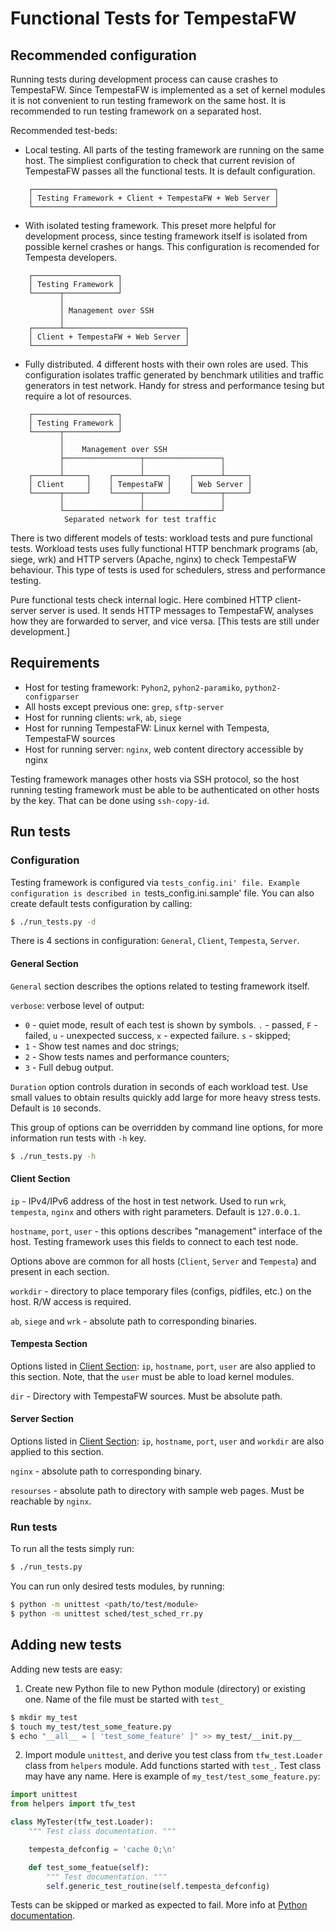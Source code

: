 # Functional Tests for TempestaFW

## Recommended configuration

Running tests during development process can cause crashes to TempestaFW.
Since TempestaFW is implemented as a set of kernel modules it is not convenient
to run testing framework on the same host. It is recommended to run testing
framework on a separated host.

Recommended test-beds:

- Local testing. All parts of the testing framework are running on the same
host. The simpliest configuration to check that current revision of TempestaFW
passes all the functional tests. It is default configuration.
```
    ┌──────────────────────────────────────────────────────┐
    │ Testing Framework + Client + TempestaFW + Web Server │
    └──────────────────────────────────────────────────────┘
```

- With isolated testing framework. This preset more helpful for development
process, since testing framework itself is isolated from possible kernel
crashes or hangs. This configuration is recomended for Tempesta developers.
```
    ┌───────────────────┐
    │ Testing Framework │
    └──────┬────────────┘
           │
           │ Management over SSH
           │
    ┌──────┴───────────────────────────┐
    │ Client + TempestaFW + Web Server │
    └──────────────────────────────────┘
```

- Fully distributed. 4 different hosts with their own roles are used. This
configuration isolates traffic generated by benchmark utilities and traffic
generators in test network. Handy for stress and performance tesing but require
a lot of resources.
```
    ┌───────────────────┐
    │ Testing Framework │
    └──────┬────────────┘
           │
           │    Management over SSH
           ├─────────────────┬─────────────────┐
           │                 │                 │
    ┌──────┴─────┐    ┌──────┴─────┐    ┌──────┴─────┐
    │ Client     │    │ TempestaFW │    │ Web Server │
    └──────┬─────┘    └──────┬─────┘    └──────┬─────┘
           │                 │                 │
           └─────────────────┴─────────────────┘
            Separated network for test traffic
```

There is two different models of tests: workload tests and pure functional
tests. Workload tests uses fully functional HTTP benchmark programs (ab, siege,
wrk) and HTTP servers (Apache, nginx) to check TempestaFW behaviour. This type
of tests is used for schedulers, stress and performance testing.

Pure functional tests check internal logic. Here combined HTTP client-server
server is used. It sends HTTP messages to TempestaFW, analyses how they are
forwarded to server, and vice versa. [This tests are still under development.]


## Requirements

- Host for testing framework: `Pyhon2`, `pyhon2-paramiko`,
`python2-configparser`
- All hosts except previous one:  `grep`, `sftp-server`
- Host for running clients: `wrk`, `ab`, `siege`
- Host for running TempestaFW: Linux kernel with Tempesta, TempestaFW sources
- Host for running server: `nginx`, web content directory accessible by nginx

Testing framework manages other hosts via SSH protocol, so the host running
testing framework must be able to be authenticated on other hosts by the key.
That can be done using `ssh-copy-id`.


## Run tests

### Configuration

Testing framework is configured via `tests_config.ini' file. Example
configuration is described in `tests_config.ini.sample' file.
You can also create default tests configuration by calling:

```sh
$ ./run_tests.py -d
```

There is 4 sections in configuration: `General`, `Client`, `Tempesta`, `Server`.

#### General Section

`General` section describes the options related to testing framework itself.

`verbose`: verbose level of output:
- `0` - quiet mode, result of each test is shown by symbols. `.` - passed, `F` -
failed, `u` - unexpected success, `x` - expected failure. `s` - skipped;
- `1` - Show test names and doc strings;
- `2` - Show tests names and performance counters;
- `3` - Full debug output.

`Duration` option controls duration in seconds of each workload test. Use small
values to obtain results quickly add large for more heavy stress tests. Default
is `10` seconds.

This group of options can be overridden by command line options, for more
information run tests with `-h` key.
```sh
$ ./run_tests.py -h
```

#### Client Section

`ip` - IPv4/IPv6 address of the host in test network. Used to run `wrk`,
`tempesta`, `nginx` and others with right parameters. Default is `127.0.0.1`.

`hostname`, `port`, `user` - this options describes "management" interface of
the host. Testing framework uses this fields to connect to each test node.

Options above are common for all hosts (`Client`, `Server` and `Tempesta`) and
present in each section.

`workdir` - directory to place temporary files (configs, pidfiles, etc.) on the
host. R/W access is required.

`ab`, `siege` and `wrk` - absolute path to corresponding binaries.

#### Tempesta Section

Options listed in [Client Section](#client-section): `ip`, `hostname`,
`port`, `user` are also applied to this section. Note, that the `user` must be
able to load kernel modules.

`dir` - Directory with TempestaFW sources. Must be absolute path.

#### Server Section

Options listed in [Client Section](#client-section): `ip`, `hostname`,
`port`, `user` and `workdir` are also applied to this section.

`nginx` - absolute path to corresponding binary.

`resourses` - absolute path to directory with sample web pages. Must be
reachable by `nginx`.


### Run tests

To run all the tests simply run:
```sh
$ ./run_tests.py
```

You can run only desired tests modules, by running:
```sh
$ python -m unittest <path/to/test/module>
$ python -m unittest sched/test_sched_rr.py
```

## Adding new tests

Adding new tests are easy:
1. Create new Python file to new Python module (directory) or existing one.
Name of the file must be started with `test_`
```sh
$ mkdir my_test
$ touch my_test/test_some_feature.py
$ echo "__all__ = [ 'test_some_feature' ]" >> my_test/__init.py__
```
2. Import module `unittest`, and derive you test class from `tfw_test.Loader`
class from `helpers` module. Add functions started with `test_`. Test class may
have any name. Here is example of `my_test/test_some_feature.py`:
```python
import unittest
from helpers import tfw_test

class MyTester(tfw_test.Loader):
    """ Test class documentation. """

    tempesta_defconfig = 'cache 0;\n'

    def test_some_featue(self):
        """ Test documentation. """
        self.generic_test_routine(self.tempesta_defconfig)
```

Tests can be skipped or marked as expected to fail.
More info at [Python documentation](https://docs.python.org/3/library/unittest.html).

